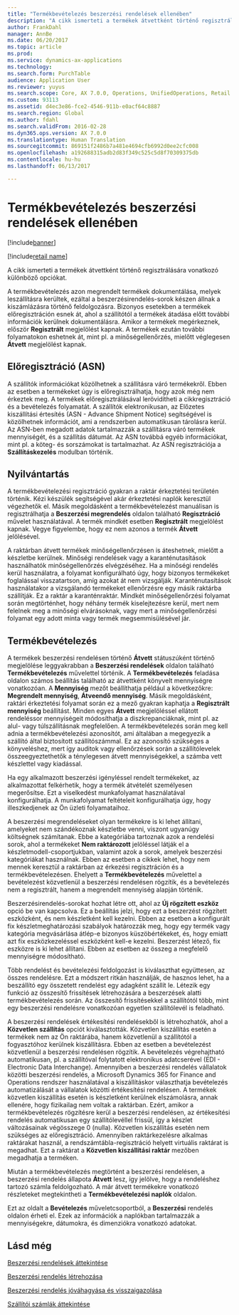 ```yaml
---
title: "Termékbevételezés beszerzési rendelések ellenében"
description: "A cikk ismerteti a termékek átvettként történő regisztrálására vonatkozó különböző opciókat."
author: FrankDahl
manager: AnnBe
ms.date: 06/20/2017
ms.topic: article
ms.prod: 
ms.service: dynamics-ax-applications
ms.technology: 
ms.search.form: PurchTable
audience: Application User
ms.reviewer: yuyus
ms.search.scope: Core, AX 7.0.0, Operations, UnifiedOperations, Retail
ms.custom: 93113
ms.assetid: d4ec3e86-fce2-4546-911b-e0acf64c8887
ms.search.region: Global
ms.author: fdahl
ms.search.validFrom: 2016-02-28
ms.dyn365.ops.version: AX 7.0.0
ms.translationtype: Human Translation
ms.sourcegitcommit: 869151f2486b7a481e4694cfb6992d0ee2cfc008
ms.openlocfilehash: a192688315adb2d83f349c525c5d8f70309375db
ms.contentlocale: hu-hu
ms.lasthandoff: 06/13/2017

---
```


# <a name="product-receipt-against-purchase-orders"></a>Termékbevételezés beszerzési rendelések ellenében

[!include[banner](../includes/banner.md)]

[!include[retail name](../includes/retail-name.md)]


A cikk ismerteti a termékek átvettként történő regisztrálására vonatkozó különböző opciókat.

A termékbevételezés azon megrendelt termékek dokumentálása, melyek leszállításra kerültek, ezáltal a beszerzésirendelés-sorok készen állnak a kiszámlázásra történő feldolgozásra. Bizonyos esetekben a termékek előregisztráción esnek át, ahol a szállítótól a termékek átadása előtt további információk kerülnek dokumentálásra. Amikor a termékek megérkeznek, először **Regisztrált** megjelölést kapnak. A termékek ezután további folyamatokon eshetnek át, mint pl. a minőségellenőrzés, mielőtt véglegesen **Átvett** megjelölést kapnak.

## <a name="preregistration-asn"></a>Előregisztráció (ASN)
A szállítók információkat közölhetnek a szállításra váró termékekről. Ebben az esetben a termékeket úgy is előregisztrálhatja, hogy azok még nem érkeztek meg. A termékek előregisztrálásával lerövidítheti a cikkregisztráció és a bevételezés folyamatát. A szállítók elektronikusan, az Előzetes kiszállítási értesítés (ASN - Advance Shipment Notice) segítségével is közölhetnek információt, ami a rendszerben automatikusan tárolásra kerül. Az ASN-ben megadott adatok tartalmazzák a szállításra váró termékek mennyiségét, és a szállítás dátumát. Az ASN továbbá egyéb információkat, mint pl. a köteg- és sorszámokat is tartalmazhat. Az ASN regisztrációja a **Szállításkezelés** modulban történik.

## <a name="registration"></a>Nyilvántartás
A termékbevételezési regisztráció gyakran a raktár érkeztetési területén történik. Kézi készülék segítségével akár érkeztetési naplók keresztül végezhetők el. Másik megoldásként a termékbevételezést manuálisan is regisztrálhatja a **Beszerzési megrendelés** oldalon található **Regisztráció** művelet használatával. A termék mindkét esetben **Regisztrált** megjelölést kapnak. Vegye figyelembe, hogy ez nem azonos a termék **Átvett** jelölésével.  

A raktárban átvett termékek minőségellenőrzésen is áteshetnek, mielőtt a készletbe kerülnek. Minőségi rendelések vagy a karanténutasítások használhatók minőségellenőrzés elvégzéséhez. Ha a minőségi rendelés kerül használatra, a folyamat konfigurálható úgy, hogy bizonyos termékeket foglalással visszatartson, amíg azokat át nem vizsgálják. Karanténutasítások használatakor a vizsgálandó termékeket ellenőrzésre egy másik raktárba szállítják. Ez a raktár a karanténraktár. Mindkét minőségellenőrzési folyamat során megtörténhet, hogy néhány termék kiselejtezésre kerül, mert nem felelnek meg a minőségi elvárásoknak, vagy mert a minőségellenőrzési folyamat egy adott minta vagy termék megsemmisülésével jár.

## <a name="product-receipt"></a>Termékbevételezés
A termékek beszerzési rendelésen történő **Átvett** státuszúként történő megjelölése leggyakrabban a **Beszerzési rendelések** oldalon található **Termékbevételezés** művelettel történik. A **Termékbevételezés** feladása oldalon számos beállítás található az átvettként könyvelt mennyiségre vonatkozóan. A **Mennyiség** mezőt beállíthatja például a következőkre: **Megrendelt mennyiség**, **Átveendő mennyiség**. Másik megoldásként, raktári érkeztetési folyamat során ez a mező gyakran kaphatja a **Regisztrált mennyiség** beállítást. Minden egyes **Átvett** megjelöléssel ellátott rendeléssor mennyiségeit módosíthatja a diszkrepanciáknak, mint pl. az alul- vagy túlszállításnak megfelelően. A termékbevételezés során meg kell adnia a termékbevételezési azonosítót, ami általában a megegyezik a szállító által biztosított szállítószámmal. Ez az azonosító szükséges a könyveléshez, mert így auditok vagy ellenőrzések során a szállítólevelek összeegyeztethetők a ténylegesen átvett mennyiségekkel, a számba vett készlettel vagy kiadással.  

Ha egy alkalmazott beszerzési igényléssel rendelt termékeket, az alkalmazottat felkérhetik, hogy a termék átvételét személyesen megerősítse. Ezt a viselkedést munkafolyamat használatával konfigurálhatja. A munkafolyamat feltételeit konfigurálhatja úgy, hogy illeszkedjenek az Ön üzleti folyamataihoz.  

A beszerzési megrendeléseket olyan termékekre is ki lehet állítani, amelyeket nem szándékoznak készletbe venni, viszont ugyanúgy költségnek számítanak. Ebbe a kategóriába tartoznak azok a rendelési sorok, ahol a termékeket **Nem raktározott** jelöléssel látják el a készletmodell-csoportjukban, valamint azok a sorok, amelyek beszerzési kategóriákat használnak. Ebben az esetben a cikkek lehet, hogy nem mennek keresztül a raktárban az érkezési regisztráción és a termékbevételezésen. Ehelyett a **Termékbevételezés** művelettel a bevételezést közvetlenül a beszerzési rendelésen rögzítik, és a bevételezés nem a regisztrált, hanem a megrendelt mennyiség alapján történik.  

Beszerzésirendelés-sorokat hozhat létre ott, ahol az **Új rögzített eszköz** opció be van kapcsolva. Ez a beállítás jelzi, hogy ezt a beszerzést rögzített eszközként, és nem készletként kell kezelni. Ebben az esetben a konfigurált fix készletmeghatározási szabályok határozzák meg, hogy egy termék vagy kategória megvásárlása átlép-e bizonyos küszöbértékeket, és, hogy emiatt azt fix eszközkezeléssel eszközként kell-e kezelni. Beszerzést létező, fix eszközre is ki lehet állítani. Ebben az esetben az összeg a megfelelő mennyiségre módosítható.  

Több rendelést és bevételezési feldolgozást is kiválaszthat együttesen, az összes rendelésre. Ezt a módszert ritkán használják, de hasznos lehet, ha a beszállító egy összetett rendelést egy adagként szállít le. Létezik egy funkció az összesítő frissítések létrehozására a beszerzések alatti termékbevételezés során. Az összesítő frissítésekkel a szállítótól több, mint egy beszerzési rendelésre vonatkozóan egyetlen szállítólevél is feladható.  

A beszerzési rendelések értékesítési rendelésekből is létrehozhatók, ahol a **Közvetlen szállítás** opciót kiválasztották. Közvetlen kiszállítás esetén a termékek nem az Ön raktárába, hanem közvetlenül a szállítótól a fogyasztóhoz kerülnek kiszállításra. Ebben az esetben a bevételezést közvetlenül a beszerzési rendelésen rögzítik. A bevételezés végrehajtható automatikusan, pl. a szállítóval folytatott elektronikus adatcserével (EDI - Electronic Data Interchange). Amennyiben a beszerzési rendelés vállalatok közötti beszerzési rendelés, a Microsoft Dynamics 365 for Finance and Operations rendszer használatával a kiszállításkor választhatja bevételezés automatizálását a vállalatok közötti értékesítési rendelésen. A termékek közvetlen kiszállítás esetén is készletként kerülnek elszámolásra, annak ellenére, hogy fizikailag nem voltak a raktárban. Ezért, amikor a termékbevételezés rögzítésre kerül a beszerzési rendelésen, az értékesítési rendelés automatikusan egy szállítólevéllel frissül, így a készlet változásainak végösszege 0 (nulla). Közvetlen kiszállítás esetén nem szükséges az előregisztráció. Amennyiben raktárkezelésre alkalmas raktárakat használ, a rendszámtábla-regisztráció helyett virtuális raktárat is megadhat. Ezt a raktárat a **Közvetlen kiszállítási raktár** mezőben megadhatja a terméken. 

Miután a termékbevételezés megtörtént a beszerzési rendelésen, a beszerzési rendelés állapota **Átvett** lesz, így jelölve, hogy a rendeléshez tartozó számla feldolgozható. A már átvett termékekre vonatkozó részleteket megtekintheti a **Termékbevételezési naplók** oldalon.  

Ezt az oldalt a **Bevételezés** műveletcsoportból, a **Beszerzési** rendelés oldalon érheti el. Ezek az információk a naplókban tartalmazzák a mennyiségekre, dátumokra, és dimenziókra vonatkozó adatokat.

<a name="see-also"></a>Lásd még
--------

[Beszerzési rendelések áttekintése](purchase-order-overview.md)

[Beszerzési rendelés létrehozása](purchase-order-creation.md)

[Beszerzési rendelés jóváhagyása és visszaigazolása](purchase-order-approval-confirmation.md)

[Szállítói számlák áttekintése](/dynamics365/unified-operations/financials/accounts-payable/vendor-invoices-overview)




